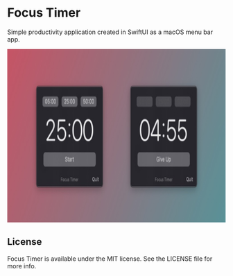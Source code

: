 # Focus Timer
Simple productivity application created in SwiftUI as a macOS menu bar app.

<img src="https://github.com/robertpinl/FocusTimer/blob/main/ReadmeAssets/FocusTimerScreenshot.jpg" width="" height="400"/>

## License
Focus Timer is available under the MIT license. See the LICENSE file for more info.


